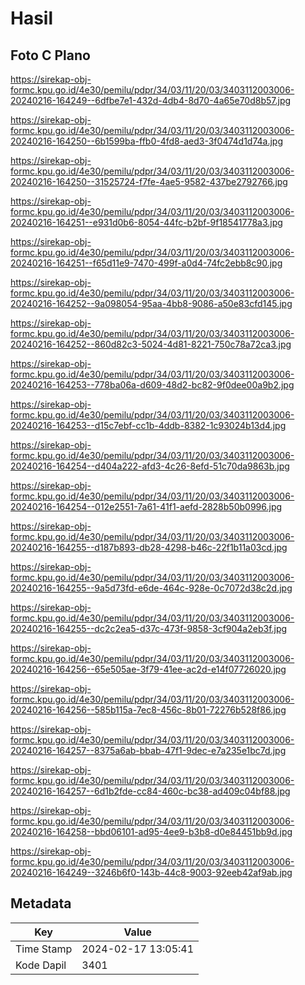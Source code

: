 # Hasil

## Foto C Plano

https://sirekap-obj-formc.kpu.go.id/4e30/pemilu/pdpr/34/03/11/20/03/3403112003006-20240216-164249--6dfbe7e1-432d-4db4-8d70-4a65e70d8b57.jpg

https://sirekap-obj-formc.kpu.go.id/4e30/pemilu/pdpr/34/03/11/20/03/3403112003006-20240216-164250--6b1599ba-ffb0-4fd8-aed3-3f0474d1d74a.jpg

https://sirekap-obj-formc.kpu.go.id/4e30/pemilu/pdpr/34/03/11/20/03/3403112003006-20240216-164250--31525724-f7fe-4ae5-9582-437be2792766.jpg

https://sirekap-obj-formc.kpu.go.id/4e30/pemilu/pdpr/34/03/11/20/03/3403112003006-20240216-164251--e931d0b6-8054-44fc-b2bf-9f18541778a3.jpg

https://sirekap-obj-formc.kpu.go.id/4e30/pemilu/pdpr/34/03/11/20/03/3403112003006-20240216-164251--f65d11e9-7470-499f-a0d4-74fc2ebb8c90.jpg

https://sirekap-obj-formc.kpu.go.id/4e30/pemilu/pdpr/34/03/11/20/03/3403112003006-20240216-164252--9a098054-95aa-4bb8-9086-a50e83cfd145.jpg

https://sirekap-obj-formc.kpu.go.id/4e30/pemilu/pdpr/34/03/11/20/03/3403112003006-20240216-164252--860d82c3-5024-4d81-8221-750c78a72ca3.jpg

https://sirekap-obj-formc.kpu.go.id/4e30/pemilu/pdpr/34/03/11/20/03/3403112003006-20240216-164253--778ba06a-d609-48d2-bc82-9f0dee00a9b2.jpg

https://sirekap-obj-formc.kpu.go.id/4e30/pemilu/pdpr/34/03/11/20/03/3403112003006-20240216-164253--d15c7ebf-cc1b-4ddb-8382-1c93024b13d4.jpg

https://sirekap-obj-formc.kpu.go.id/4e30/pemilu/pdpr/34/03/11/20/03/3403112003006-20240216-164254--d404a222-afd3-4c26-8efd-51c70da9863b.jpg

https://sirekap-obj-formc.kpu.go.id/4e30/pemilu/pdpr/34/03/11/20/03/3403112003006-20240216-164254--012e2551-7a61-41f1-aefd-2828b50b0996.jpg

https://sirekap-obj-formc.kpu.go.id/4e30/pemilu/pdpr/34/03/11/20/03/3403112003006-20240216-164255--d187b893-db28-4298-b46c-22f1b11a03cd.jpg

https://sirekap-obj-formc.kpu.go.id/4e30/pemilu/pdpr/34/03/11/20/03/3403112003006-20240216-164255--9a5d73fd-e6de-464c-928e-0c7072d38c2d.jpg

https://sirekap-obj-formc.kpu.go.id/4e30/pemilu/pdpr/34/03/11/20/03/3403112003006-20240216-164255--dc2c2ea5-d37c-473f-9858-3cf904a2eb3f.jpg

https://sirekap-obj-formc.kpu.go.id/4e30/pemilu/pdpr/34/03/11/20/03/3403112003006-20240216-164256--65e505ae-3f79-41ee-ac2d-e14f07726020.jpg

https://sirekap-obj-formc.kpu.go.id/4e30/pemilu/pdpr/34/03/11/20/03/3403112003006-20240216-164256--585b115a-7ec8-456c-8b01-72276b528f86.jpg

https://sirekap-obj-formc.kpu.go.id/4e30/pemilu/pdpr/34/03/11/20/03/3403112003006-20240216-164257--8375a6ab-bbab-47f1-9dec-e7a235e1bc7d.jpg

https://sirekap-obj-formc.kpu.go.id/4e30/pemilu/pdpr/34/03/11/20/03/3403112003006-20240216-164257--6d1b2fde-cc84-460c-bc38-ad409c04bf88.jpg

https://sirekap-obj-formc.kpu.go.id/4e30/pemilu/pdpr/34/03/11/20/03/3403112003006-20240216-164258--bbd06101-ad95-4ee9-b3b8-d0e84451bb9d.jpg

https://sirekap-obj-formc.kpu.go.id/4e30/pemilu/pdpr/34/03/11/20/03/3403112003006-20240216-164249--3246b6f0-143b-44c8-9003-92eeb42af9ab.jpg


## Metadata

| Key        | Value               |
| ---------- | ------------------- |
| Time Stamp | 2024-02-17 13:05:41 |
| Kode Dapil | 3401                |



